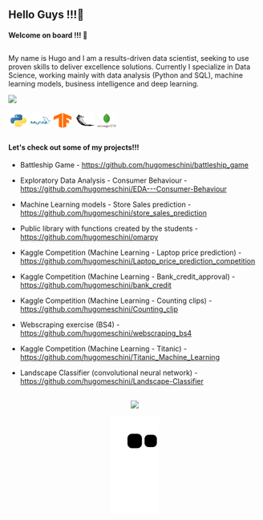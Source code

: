 ## Hello Guys !!!👋
#### Welcome on board !!! 🚀
##
My name is Hugo and I am a results-driven data scientist, seeking to use proven skills to deliver excellence solutions. Currently I specialize in Data Science, working mainly with data analysis (Python and SQL), machine learning models, business intelligence and deep learning.

<div> 
  <a href="https://www.linkedin.com/in/hugomeschini" target="_blank"><img src="https://img.shields.io/badge/-LinkedIn-%230077B5?style=for-the-badge&logo=linkedin&logoColor=white" target="_blank"></a>
<div style="display: inline_block"><br>
  <img align="center" alt="Hugo-Python" height="30" width="40" src="https://raw.githubusercontent.com/devicons/devicon/master/icons/python/python-original.svg">
  <img align="center" alt="Hugo-SQL" height="30" width="40" src="https://github.com/devicons/devicon/blob/master/icons/mysql/mysql-plain-wordmark.svg">
  <img align="center" alt="Hugo-tensor" height="30" width="40" src="https://github.com/devicons/devicon/blob/master/icons/tensorflow/tensorflow-original.svg">
  <img align="center" alt="Hugo-flask" height="30" width="40" src="https://github.com/devicons/devicon/blob/master/icons/flask/flask-original.svg">
  <img align="center" alt="Hugo-flask" height="30" width="40" src="https://github.com/devicons/devicon/blob/master/icons/mongodb/mongodb-original-wordmark.svg">

##

#### Let's check out some of my projects!!!

- Battleship Game -  https://github.com/hugomeschini/battleship_game

- Exploratory Data Analysis - Consumer Behaviour -  https://github.com/hugomeschini/EDA---Consumer-Behaviour

- Machine Learning models - Store Sales prediction - https://github.com/hugomeschini/store_sales_prediction

- Public library with functions created by the students - https://github.com/hugomeschini/omarpy

- Kaggle Competition (Machine Learning - Laptop price prediction) - https://github.com/hugomeschini/Laptop_price_prediction_competition
  
- Kaggle Competition (Machine Learning - Bank_credit_approval) - https://github.com/hugomeschini/bank_credit
  
- Kaggle Competition (Machine Learning - Counting clips) - https://github.com/hugomeschini/Counting_clip
  
- Webscraping exercise (BS4) - https://github.com/hugomeschini/webscraping_bs4

- Kaggle Competition (Machine Learning - Titanic) - https://github.com/hugomeschini/Titanic_Machine_Learning

- Landscape Classifier (convolutional neural network) - https://github.com/hugomeschini/Landscape-Classifier
  
##

<div align="center">
  <a href="https://github.com/hugomeschini">
  <img height="180em" src="https://github-readme-stats.vercel.app/api?username=hugomeschini&show_icons=true&theme=dark&include_all_commits=true&count_private=true"/>
    
  ![Snake animation](https://github.com/rafaballerini/rafaballerini/blob/output/github-contribution-grid-snake.svg)
 
</div>
  
##


